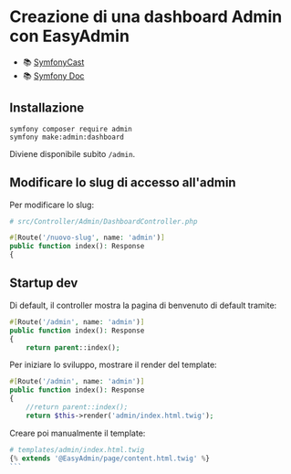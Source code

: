 # Creazione di una dashboard Admin con EasyAdmin

- 📚 [SymfonyCast](https://symfonycasts.com/screencast/easyadminbundle)
- 📚 [Symfony Doc](https://symfony.com/bundles/EasyAdminBundle/current/index.html)


## Installazione

````shell
symfony composer require admin
symfony make:admin:dashboard
````

Diviene disponibile subito `/admin`.


## Modificare lo slug di accesso all'admin

Per modificare lo slug:

````php
# src/Controller/Admin/DashboardController.php

#[Route('/nuovo-slug', name: 'admin')]
public function index(): Response
{
````

## Startup dev

Di default, il controller mostra la pagina di benvenuto di default tramite:

````php
#[Route('/admin', name: 'admin')]
public function index(): Response
{
    return parent::index();
````

Per iniziare lo sviluppo, mostrare il render del template:

````php
#[Route('/admin', name: 'admin')]
public function index(): Response
{
    //return parent::index();
    return $this->render('admin/index.html.twig');
````

Creare poi manualmente il template:


````php
# templates/admin/index.html.twig
{% extends '@EasyAdmin/page/content.html.twig' %}
```
